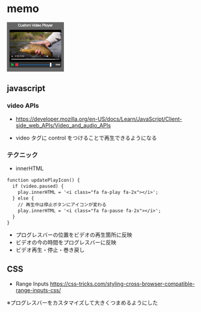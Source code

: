 # memo

<img src="https://github.com/endw0901/javascript/blob/main/video-player/img/img.png" width="30%">

## javascript

### video APIs

- https://developer.mozilla.org/en-US/docs/Learn/JavaScript/Client-side_web_APIs/Video_and_audio_APIs

- video タグに control をつけることで再生できるようになる

### テクニック

- innerHTML

```
function updatePlayIcon() {
  if (video.paused) {
    play.innerHTML = '<i class="fa fa-play fa-2x"></i>';
  } else {
    // 再生中は停止ボタンにアイコンが変わる
    play.innerHTML = '<i class="fa fa-pause fa-2x"></i>';
  }
}
```

- プログレスバーの位置をビデオの再生箇所に反映
- ビデオの今の時間をプログレスバーに反映
- ビデオ再生・停止・巻き戻し

## CSS

- Range Inputs
  https://css-tricks.com/styling-cross-browser-compatible-range-inputs-css/ <br>

※プログレスバーをカスタマイズして大きくつまめるようにした <br>
